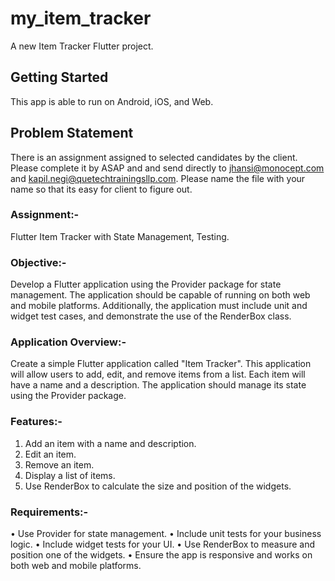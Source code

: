# my_item_tracker

A new Item Tracker Flutter project.

## Getting Started

This app is able to run on Android, iOS, and Web.

## Problem Statement

There is an assignment assigned to selected candidates by the client. 
Please complete it by ASAP and and send directly to jhansi@monocept.com and kapil.negi@quetechtrainingsllp.com. 
Please name the file with your name so that its easy for client to figure out.

### Assignment:- 
Flutter Item Tracker with State Management, Testing.

### Objective:-
Develop a Flutter application using the Provider package for state management. 
The application should be capable of running on both web and mobile platforms. 
Additionally, the application must include unit and widget test cases, 
and demonstrate the use of the RenderBox class.

### Application Overview:-
Create a simple Flutter application called "Item Tracker". 
This application will allow users to add, edit, and remove items from a list. 
Each item will have a name and a description. 
The application should manage its state using the Provider package.

### Features:-
1. Add an item with a name and description.
2. Edit an item.
3. Remove an item.
4. Display a list of items.
5. Use RenderBox to calculate the size and position of the widgets.

### Requirements:-
• Use Provider for state management.
• Include unit tests for your business logic.
• Include widget tests for your UI.
• Use RenderBox to measure and position one of the widgets.
• Ensure the app is responsive and works on both web and mobile platforms.